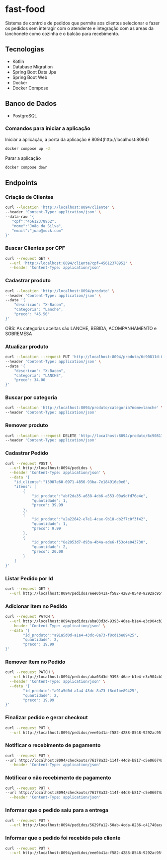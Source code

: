# fast-food
Sistema de controle de pedidos que permite aos clientes selecionar e fazer os pedidos sem interagir com o atendente e integração com as areas da lanchonete como cozinha e o balcão para recebimento.

## Tecnologias
* Kotlin
* Database Migration
* Spring Boot Data Jpa
* Spring Boot Web
* Docker
* Docker Compose

## Banco de Dados
* PostgreSQL

### Comandos para iniciar a aplicação
Iniciar a aplicação, a porta da aplicação é 8094(http://localhost:8094)
```bash
docker compose up -d
```
Parar a aplicação
```bash
docker compose down
```

## Endpoints
### Criação de Clientes
 ```bash
 curl --location 'http://localhost:8094/cliente' \
--header 'Content-Type: application/json' \
--data-raw '{
    "cpf":"45612378952",
    "nome":"João da Silva",
    "email":"joao@mock.com"
}'
```

### Buscar Clientes por CPF
```bash
curl --request GET \
  --url 'http://localhost:8094/cliente?cpf=45612378952' \
  --header 'Content-Type: application/json'
```
### Cadastrar produto
```bash
curl --location 'http://localhost:8094/produto' \
--header 'Content-Type: application/json' \
--data '{
    "descricao": "X-Bacon",
    "categoria": "Lanche",
    "preco": "45.56"
}'
```
OBS: As categorias aceitas são LANCHE, BEBIDA, ACOMPANHAMENTO e SOBREMESA

### Atualizar produto
```bash
curl --location --request PUT 'http://localhost:8094/produto/6c90811d-08ca-4116-a900-5a6f420ac1c1' \
--header 'Content-Type: application/json' \
--data '{    
    "descricao": "X-Bacon",
    "categoria": "LANCHE",
    "preco": 34.00
}'
```

### Buscar por categoria
```bash
curl --location 'http://localhost:8094/produto/categoria?nome=lanche' \
--header 'Content-Type: application/json'
```

### Remover produto
```bash
curl --location --request DELETE 'http://localhost:8094/produto/6c90811d-08ca-4116-a900-5a6f420ac1c1' \
--header 'Content-Type: application/json'
```

### Cadastrar Pedido
```bash 
curl --request POST \
  --url http://localhost:8094/pedidos \
  --header 'Content-Type: application/json' \
  --data '{
	"id_cliente":"13907e60-0971-4856-93ba-7e184916e0e6",
	"itens": [
		{
			"id_produto":"abf2da35-a638-4db6-a553-00a9dfd76e4e",
			"quantidade": 1,
			"preco": 39.99
		},
		{
			"id_produto":"a2a22642-e7e1-4cae-9b18-db2f7c0f3f42",
			"quantidade": 1,
			"preco": 9.99
		},
		{
			"id_produto":"8e2053d7-d93a-4b4a-ade6-f53c4e043730",
			"quantidade": 2,
			"preco": 20.00
		}
	]
}'
```

### Listar Pedido por Id
```bash 
curl --request GET \
  --url http://localhost:8094/pedidos/eee0b41a-f582-4288-8548-9292ac95f2ec
```

### Adicionar Item no Pedido
```bash 
curl --request PATCH \
  --url http://localhost:8094/pedidos/aba03d3d-9393-46ae-b1e4-e3c904cb36e6/adicionar-item \
  --header 'Content-Type: application/json' \
  --data '{
		"id_produto":"a91a5d0d-a1a4-43dc-8a73-f8cd1be89425",
		"quantidade": 2,
		"preco": 19.99
}'
```

### Remover Item no Pedido
```bash 
curl --request PATCH \
  --url http://localhost:8094/pedidos/aba03d3d-9393-46ae-b1e4-e3c904cb36e6/remover-item \
  --header 'Content-Type: application/json' \
  --data '{
		"id_produto":"a91a5d0d-a1a4-43dc-8a73-f8cd1be89425",
		"quantidade": 2,
		"preco": 19.99
}'
```

### Finalizar pedido e gerar checkout
```bash
curl --request PUT \
  --url http://localhost:8094/pedidos/eee0b41a-f582-4288-8548-9292ac95f2ec/finalizar
```

### Notificar o recebimento de pagamento
```bash
curl --request PUT \
--url http://localhost:8094/checkouts/76178a33-114f-44d8-b817-c5e06674a0ac/webhook/pagar \
  --header 'Content-Type: application/json'
```

### Notificar o não recebimento de pagamento
```bash
curl --request PUT \
--url http://localhost:8094/checkouts/76178a33-114f-44d8-b817-c5e06674a0ac/webhook/nao-receber \
  --header 'Content-Type: application/json'
```

### Informar que o pedido saiu para a entrega
```bash
curl --request PUT \
  --url http://localhost:8094/pedidos/5629fa12-50ab-4cda-8236-c41740aca3af/entregar
```

### Informar que o pedido foi recebido pelo cliente
```bash
curl --request PUT \
  --url http://localhost:8094/pedidos/eee0b41a-f582-4288-8548-9292ac95f2ec/confirmar-entrega
```


